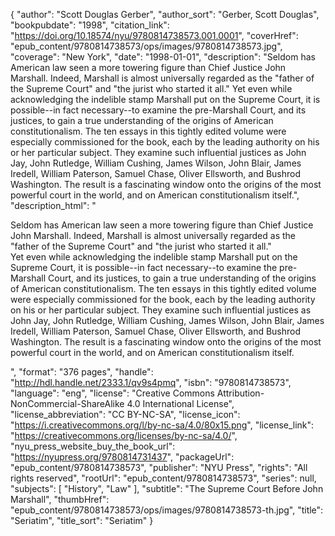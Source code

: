 {
  "author": "Scott Douglas Gerber",
  "author_sort": "Gerber, Scott Douglas",
  "bookpubdate": "1998",
  "citation_link": "https://doi.org/10.18574/nyu/9780814738573.001.0001",
  "coverHref": "epub_content/9780814738573/ops/images/9780814738573.jpg",
  "coverage": "New York",
  "date": "1998-01-01",
  "description": "Seldom has American law seen a more towering figure than Chief Justice John Marshall. Indeed, Marshall is almost universally regarded as the \"father of the Supreme Court\" and \"the jurist who started it all.\" Yet even while acknowledging the indelible stamp Marshall put on the Supreme Court, it is possible--in fact necessary--to examine the pre-Marshall Court, and its justices, to gain a true understanding of the origins of American constitutionalism. The ten essays in this tightly edited volume were especially commissioned for the book, each by the leading authority on his or her particular subject. They examine such influential justices as John Jay, John Rutledge, William Cushing, James Wilson, John Blair, James Iredell, William Paterson, Samuel Chase, Oliver Ellsworth, and Bushrod Washington. The result is a fascinating window onto the origins of the most powerful court in the world, and on American constitutionalism itself.",
  "description_html": "<p>Seldom has American law seen a more towering figure than Chief Justice John Marshall. Indeed, Marshall is almost universally regarded as the \"father of the Supreme Court\" and \"the jurist who started it all.\"<br> Yet even while acknowledging the indelible stamp Marshall put on the Supreme Court, it is possible--in fact necessary--to examine the pre-Marshall Court, and its justices, to gain a true understanding of the origins of American constitutionalism. The ten essays in this tightly edited volume were especially commissioned for the book, each by the leading authority on his or her particular subject. They examine such influential justices as John Jay, John Rutledge, William Cushing, James Wilson, John Blair, James Iredell, William Paterson, Samuel Chase, Oliver Ellsworth, and Bushrod Washington. The result is a fascinating window onto the origins of the most powerful court in the world, and on American constitutionalism itself.</p>",
  "format": "376 pages",
  "handle": "http://hdl.handle.net/2333.1/qv9s4pmq",
  "isbn": "9780814738573",
  "language": "eng",
  "license": "Creative Commons Attribution-NonCommercial-ShareAlike 4.0 International License",
  "license_abbreviation": "CC BY-NC-SA",
  "license_icon": "https://i.creativecommons.org/l/by-nc-sa/4.0/80x15.png",
  "license_link": "https://creativecommons.org/licenses/by-nc-sa/4.0/",
  "nyu_press_website_buy_the_book_url": "https://nyupress.org/9780814731437",
  "packageUrl": "epub_content/9780814738573",
  "publisher": "NYU Press",
  "rights": "All rights reserved",
  "rootUrl": "epub_content/9780814738573",
  "series": null,
  "subjects": [
    "History",
    "Law"
  ],
  "subtitle": "The Supreme Court Before John Marshall",
  "thumbHref": "epub_content/9780814738573/ops/images/9780814738573-th.jpg",
  "title": "Seriatim",
  "title_sort": "Seriatim"
}
